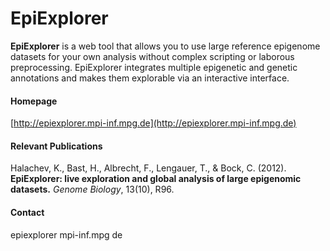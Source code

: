 # EpiExplorer
__EpiExplorer__ is a web tool that allows you to use large reference epigenome datasets for your own analysis without complex scripting or laborous preprocessing. EpiExplorer integrates multiple epigenetic and genetic annotations and makes them explorable via an interactive interface.

#### Homepage
[http://epiexplorer.mpi-inf.mpg.de](http://epiexplorer.mpi-inf.mpg.de)

#### Relevant Publications
Halachev, K., Bast, H., Albrecht, F., Lengauer, T., &amp; Bock, C. (2012). __EpiExplorer: live exploration and global analysis of large epigenomic datasets.__<em> Genome Biology</em>, 13(10), R96.

#### Contact
epiexplorer <at> mpi-inf.mpg <dot> de

